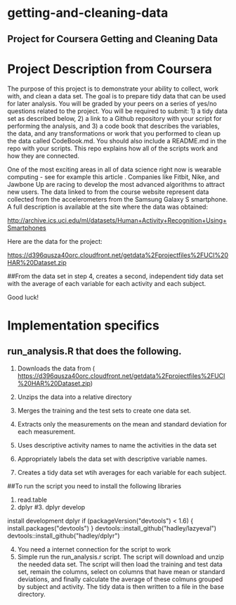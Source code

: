 # getting-and-cleaning-data
## Project for Coursera Getting and Cleaning Data


# Project Description from Coursera
The purpose of this project is to demonstrate your ability to collect, work with, and clean a data set. The goal is to prepare tidy data that can be used for later analysis. You will be graded by your peers on a series of yes/no questions related to the project. You will be required to submit: 1) a tidy data set as described below, 2) a link to a Github repository with your script for performing the analysis, and 3) a code book that describes the variables, the data, and any transformations or work that you performed to clean up the data called CodeBook.md. You should also include a README.md in the repo with your scripts. This repo explains how all of the scripts work and how they are connected.  

One of the most exciting areas in all of data science right now is wearable computing - see for example this article . Companies like Fitbit, Nike, and Jawbone Up are racing to develop the most advanced algorithms to attract new users. The data linked to from the course website represent data collected from the accelerometers from the Samsung Galaxy S smartphone. A full description is available at the site where the data was obtained: 

http://archive.ics.uci.edu/ml/datasets/Human+Activity+Recognition+Using+Smartphones 

Here are the data for the project: 

https://d396qusza40orc.cloudfront.net/getdata%2Fprojectfiles%2FUCI%20HAR%20Dataset.zip 

##From the data set in step 4, creates a second, independent tidy data set with the average of each variable for each activity and each subject.

Good luck!

#  Implementation specifics

## run_analysis.R that does the following. 

1.	Downloads the data from (
https://d396qusza40orc.cloudfront.net/getdata%2Fprojectfiles%2FUCI%20HAR%20Dataset.zip)

2. Unzips the data into a relative directory

3. Merges the training and the test sets to create one data set.

4. Extracts only the measurements on the mean and standard deviation for each measurement. 

5.	Uses descriptive activity names to name the activities in the data set

6.	Appropriately labels the data set with descriptive variable names. 

7. Creates a tidy data set wtih averages for each variable for each subject.

##To run the script you need to install the following libraries
1. read.table
2. dplyr
#3. dplyr develop

install development dplyr
if (packageVersion("devtools") < 1.6) {
      install.packages("devtools")
}
devtools::install_github("hadley/lazyeval")
devtools::install_github("hadley/dplyr")

4. You need a internet connection for the script to work
5. Simple run the run_analysis.r script.  The script will download and unzip the needed data set.  The script will then load the training and test data set, remain the columns, select on columns that have mean or standard deviations, and finally calculate the average of these colmuns grouped by subject and activity.  The tidy data is then written to a file in the base directory.

